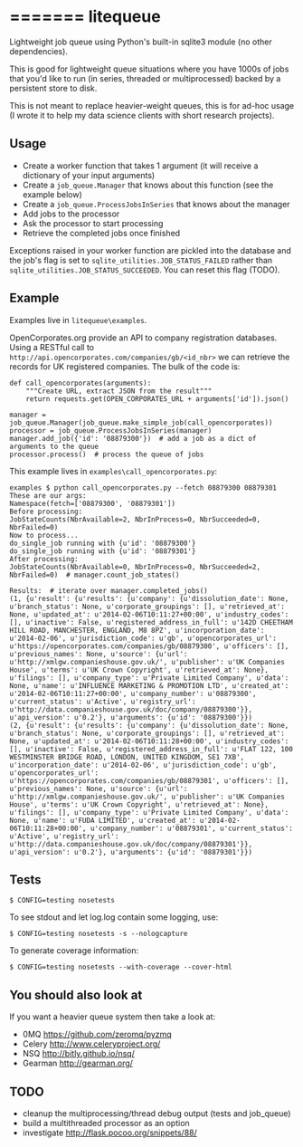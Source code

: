 =======
litequeue
=========

Lightweight job queue using Python's built-in sqlite3 module (no other dependencies).

This is good for lightweight queue situations where you have 1000s of jobs that you'd like to run (in series, threaded or multiprocessed) backed by a persistent store to disk.

This is not meant to replace heavier-weight queues, this is for ad-hoc usage (I wrote it to help my data science clients with short research projects).

Usage
-----

* Create a worker function that takes 1 argument (it will receive a dictionary of your input arguments)
* Create a `job_queue.Manager` that knows about this function (see the example below)
* Create a `job_queue.ProcessJobsInSeries` that knows about the manager
* Add jobs to the processor
* Ask the processor to start processing
* Retrieve the completed jobs once finished

Exceptions raised in your worker function are pickled into the database and the job's flag is set to `sqlite_utilities.JOB_STATUS_FAILED` rather than `sqlite_utilities.JOB_STATUS_SUCCEEDED`. You can reset this flag (TODO).

Example
-------

Examples live in `litequeue\examples`.

OpenCorporates.org provide an API to company registration databases. Using a RESTful call to `http://api.opencorporates.com/companies/gb/<id_nbr>` we can retrieve the records for UK registered companies. The bulk of the code is:

```
def call_opencorporates(arguments):
    """Create URL, extract JSON from the result"""
    return requests.get(OPEN_CORPORATES_URL + arguments['id']).json()

manager = job_queue.Manager(job_queue.make_simple_job(call_opencorporates))
processor = job_queue.ProcessJobsInSeries(manager)
manager.add_job({'id': '08879300'})  # add a job as a dict of arguments to the queue
processor.process()  # process the queue of jobs
```

This example lives in `examples\call_opencorporates.py`:

```
examples $ python call_opencorporates.py --fetch 08879300 08879301
These are our args:
Namespace(fetch=['08879300', '08879301'])
Before processing:
JobStateCounts(NbrAvailable=2, NbrInProcess=0, NbrSucceeded=0, NbrFailed=0)
Now to process...
do_single_job running with {u'id': '08879300'}
do_single_job running with {u'id': '08879301'}
After processing:
JobStateCounts(NbrAvailable=0, NbrInProcess=0, NbrSucceeded=2, NbrFailed=0)  # manager.count_job_states()

Results:  # iterate over manager.completed_jobs()
(1, {u'result': {u'results': {u'company': {u'dissolution_date': None, u'branch_status': None, u'corporate_groupings': [], u'retrieved_at': None, u'updated_at': u'2014-02-06T10:11:27+00:00', u'industry_codes': [], u'inactive': False, u'registered_address_in_full': u'142D CHEETHAM HILL ROAD, MANCHESTER, ENGLAND, M8 8PZ', u'incorporation_date': u'2014-02-06', u'jurisdiction_code': u'gb', u'opencorporates_url': u'https://opencorporates.com/companies/gb/08879300', u'officers': [], u'previous_names': None, u'source': {u'url': u'http://xmlgw.companieshouse.gov.uk/', u'publisher': u'UK Companies House', u'terms': u'UK Crown Copyright', u'retrieved_at': None}, u'filings': [], u'company_type': u'Private Limited Company', u'data': None, u'name': u'INFLUENCE MARKETING & PROMOTION LTD', u'created_at': u'2014-02-06T10:11:27+00:00', u'company_number': u'08879300', u'current_status': u'Active', u'registry_url': u'http://data.companieshouse.gov.uk/doc/company/08879300'}}, u'api_version': u'0.2'}, u'arguments': {u'id': '08879300'}})
(2, {u'result': {u'results': {u'company': {u'dissolution_date': None, u'branch_status': None, u'corporate_groupings': [], u'retrieved_at': None, u'updated_at': u'2014-02-06T10:11:28+00:00', u'industry_codes': [], u'inactive': False, u'registered_address_in_full': u'FLAT 122, 100 WESTMINSTER BRIDGE ROAD, LONDON, UNITED KINGDOM, SE1 7XB', u'incorporation_date': u'2014-02-06', u'jurisdiction_code': u'gb', u'opencorporates_url': u'https://opencorporates.com/companies/gb/08879301', u'officers': [], u'previous_names': None, u'source': {u'url': u'http://xmlgw.companieshouse.gov.uk/', u'publisher': u'UK Companies House', u'terms': u'UK Crown Copyright', u'retrieved_at': None}, u'filings': [], u'company_type': u'Private Limited Company', u'data': None, u'name': u'FUDA LIMITED', u'created_at': u'2014-02-06T10:11:28+00:00', u'company_number': u'08879301', u'current_status': u'Active', u'registry_url': u'http://data.companieshouse.gov.uk/doc/company/08879301'}}, u'api_version': u'0.2'}, u'arguments': {u'id': '08879301'}})
```


Tests
-----

    $ CONFIG=testing nosetests

To see stdout and let log.log contain some logging, use:

    $ CONFIG=testing nosetests -s --nologcapture

To generate coverage information:

    $ CONFIG=testing nosetests --with-coverage --cover-html

You should also look at
-----------------------

If you want a heavier queue system then take a look at:

* 0MQ https://github.com/zeromq/pyzmq
* Celery http://www.celeryproject.org/
* NSQ http://bitly.github.io/nsq/
* Gearman http://gearman.org/

TODO
----

 * cleanup the multiprocessing/thread debug output (tests and job_queue)
 * build a multithreaded processor as an option
 * investigate http://flask.pocoo.org/snippets/88/
